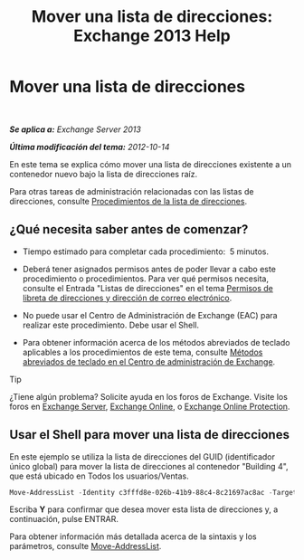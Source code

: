 ﻿---
title: 'Mover una lista de direcciones: Exchange 2013 Help'
TOCTitle: Mover una lista de direcciones
ms:assetid: c843bbd5-6c0e-41e1-b749-7ae87c1beb25
ms:mtpsurl: https://technet.microsoft.com/es-es/library/Bb124534(v=EXCHG.150)
ms:contentKeyID: 49895905
ms.date: 05/22/2018
mtps_version: v=EXCHG.150
ms.translationtype: MT
---

# Mover una lista de direcciones

 

_**Se aplica a:** Exchange Server 2013_

_**Última modificación del tema:** 2012-10-14_

En este tema se explica cómo mover una lista de direcciones existente a un contenedor nuevo bajo la lista de direcciones raíz.

Para otras tareas de administración relacionadas con las listas de direcciones, consulte [Procedimientos de la lista de direcciones](address-list-procedures-exchange-2013-help.md).

## ¿Qué necesita saber antes de comenzar?

  - Tiempo estimado para completar cada procedimiento:  5 minutos.

  - Deberá tener asignados permisos antes de poder llevar a cabo este procedimiento o procedimientos. Para ver qué permisos necesita, consulte el Entrada "Listas de direcciones" en el tema [Permisos de libreta de direcciones y dirección de correo electrónico](email-address-and-address-book-permissions-exchange-2013-help.md).

  - No puede usar el Centro de Administración de Exchange (EAC) para realizar este procedimiento. Debe usar el Shell.

  - Para obtener información acerca de los métodos abreviados de teclado aplicables a los procedimientos de este tema, consulte [Métodos abreviados de teclado en el Centro de administración de Exchange](keyboard-shortcuts-in-the-exchange-admin-center-exchange-online-protection-help.md).


> [!TIP]
> ¿Tiene algún problema? Solicite ayuda en los foros de Exchange. Visite los foros en <A href="https://go.microsoft.com/fwlink/p/?linkid=60612">Exchange Server</A>, <A href="https://go.microsoft.com/fwlink/p/?linkid=267542">Exchange Online</A>, o <A href="https://go.microsoft.com/fwlink/p/?linkid=285351">Exchange Online Protection</A>.



## Usar el Shell para mover una lista de direcciones

En este ejemplo se utiliza la lista de direcciones del GUID (identificador único global) para mover la lista de direcciones al contenedor "Building 4", que está ubicado en Todos los usuarios/Ventas.

```powershell
Move-AddressList -Identity c3fffd8e-026b-41b9-88c4-8c21697ac8ac -Target "\All Users\Sales\Building4"
```

Escriba **Y** para confirmar que desea mover esta lista de direcciones y, a continuación, pulse ENTRAR.

Para obtener información más detallada acerca de la sintaxis y los parámetros, consulte [Move-AddressList](https://technet.microsoft.com/es-es/library/bb124520\(v=exchg.150\)).

